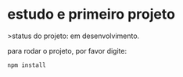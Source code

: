 <h1> estudo e primeiro projeto </h1>
>status do projeto: em desenvolvimento.

para rodar o projeto, por favor digite:
````
npm install
````
